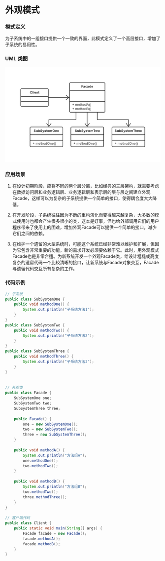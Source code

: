 外观模式
===

### 模式定义

为子系统中的一组接口提供一个一致的界面，此模式定义了一个高层接口，增加了子系统的易用性。

### UML 类图

![外观模式](img/08-facade.png)


### 应用场景

1. 在设计初期阶段，应将不同的两个层分离，比如经典的三层架构，就需要考虑在数据访问层和业务逻辑层、业务逻辑层和表示层的层与层之间建立外观 Facade，这样可以为复杂的子系统提供一个简单的接口，使得耦合度大大降低。

2. 在开发阶段，子系统往往因为不断的重构演化而变得越来越复杂，大多数的模式使用时也都会产生很多很小的类，这本是好事，但也给外部调用它们的用户程序带来了使用上的困难，增加外观Facade可以提供一个简单的接口，减少它们之间的依赖。

3. 在维护一个遗留的大型系统时，可能这个系统已经非常难以维护和扩展，但因为它包含非常重要的功能，新的需求开发必须要依赖于它。此时，用外观模式Facade也是非常合适。为新系统开发一个外观Facade类，给设计粗糙或高度复杂的遗留代码一个比较清晰的接口，让新系统与Facade对象交互，Facade与遗留代码交互所有复杂的工作。

### 代码示例

```java
// 子系统
public class SubSystemOne {
    public void methodOne() {
        System.out.println("子系统方法1");
    }
}
public class SubSystemTwo {
    public void methodTwo() {
        System.out.println("子系统方法2");
    }
}
public class SubSystemThree {
    public void methodThree() {
        System.out.println("子系统方法3");
    }
}


// 外观类
public class Facade {
    SubSystemOne one;
    SubSystemTwo two;
    SubSystemThree three;

    public Facade() {
        one = new SubSystemOne();
        two = new SubSystemTwo();
        three = new SubSystemThree();
    }

    public void methodA() {
        System.out.println("方法组A");
        one.methodOne();
        two.methodTwo();
    }

    public void methodB() {
        System.out.println("方法组B");
        two.methodTwo();
        three.methodThree();
    }
}

// 客户端代码
public class Client {
    public static void main(String[] args) {
        Facade facade = new Facade();
        facade.methodA();
        facade.methodB();
    }
}

```
